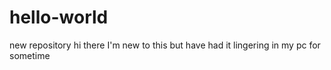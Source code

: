 # hello-world
new repository
hi there
I'm new to this but have had it lingering in my pc for sometime
